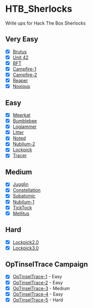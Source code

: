 # HTB_Sherlocks
Write ups for Hack The Box Sherlocks

## Very Easy
- [x] [Brutus](./challenges/brutus/)
- [x] [Unit 42](./challenges/unit42/)
- [x] [BFT](./challenges/BFT/)
- [x] [Campfire-1](./challenges/campfire_1)
- [x] [Campfire-2](./challenges/campfire_2)
- [x] [Reaper](./challenges/reaper/)
- [x] [Noxious](./challenges/noxious/)

## Easy
- [x] [Meerkat](./challenges/meerkat/)
- [x] [Bumblebee](./challenges/bumblebee/)
- [x] [Logjammer](./challenges/logjammer/)
- [x] [Litter](./challenges/litter/)
- [x] [Noted](./challenges/noted/)
- [x] [Nubilum-2](./challenges/nubilum_2/)
- [x] [Lockpick](./challenges/lockpick/)
- [x] [Tracer](./challenges/tracer/)

## Medium
- [x] [Jugglin](./challenges/jugglin/)
- [x] [Constellation](./challenges/constellation/)
- [x] [Subatomic](./challenges/subatomic/)
- [x] [Nubilum-1](./challenges/nubilum_1/)
- [x] [TickTock](./challenges/ticktock/)
- [x] [Mellitus](./challenges/mellitus/)

## Hard
- [x] [Lockpick2.0](./challenges/lockpick2/)
- [x] [Lockpick3.0](./challenges/lockpick3/)

## OpTinselTrace Campaign
- [x] [OpTinselTrace-1](./challenges/optinseltrace_1) - Easy
- [x] [OpTinselTrace-2](./challenges/optinseltrace_2) - Easy
- [x] [OpTinselTrace-3](./challenges/optinseltrace_3) - Medium
- [x] [OpTinselTrace-4](./challenges/optinseltrace_4) - Easy
- [x] [OpTinselTrace-5](./challenges/optinseltrace_5) - Hard